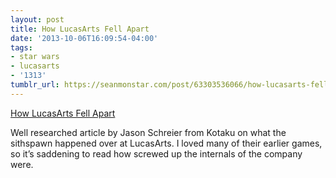 ```yaml
---
layout: post
title: How LucasArts Fell Apart
date: '2013-10-06T16:09:54-04:00'
tags:
- star wars
- lucasarts
- '1313'
tumblr_url: https://seanmonstar.com/post/63303536066/how-lucasarts-fell-apart
---
```

[How LucasArts Fell Apart](http://kotaku.com/how-lucasarts-fell-apart-1401731043)  

Well researched article by Jason Schreier from Kotaku on what the sithspawn happened over at LucasArts. I loved many of their earlier games, so it’s saddening to read how screwed up the internals of the company were.

